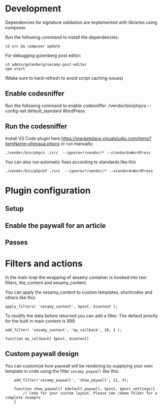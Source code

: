 # Development

Dependencies for signature validation are implemented with libraries using composer. 

Run the following command to install the dependencies:

    cd src && composer update


For debugging gutenberg post editor:

    cd admin/gutenberg/sesamy-post-editor
    npm start

(Make sure to hard-refresh to avoid script caching issues)

## Enable codesniffer

Run the following command to enable codesniffer
    ./vendor/bin/phpcs --config-set default_standard WordPress


## Run the codesniffer

Install VS Code plugin here https://marketplace.visualstudio.com/items?itemName=shevaua.phpcs or run manually:

    ./vendor/bin/phpcs ./src  --ignore=*/vendor/* --standard=WordPress

You can also run automatic fixes according to standards like this

    ./vendor/bin/phpcbf ./src  --ignore=*/vendor/* --standard=WordPress

# Plugin configuration

## Setup


## Enable the paywall for an article

## Passes


# Filters and actions

In the main loop the wrapping of sesamy container is hooked into two filters, the_content and sesamy_content.

You can apply the sesamy_content to custom templates, shortcodes and others like this:

    apply_filters( 'sesamy_content', $post, $content );

To modify the data before returned you can add a filter. The default priority for the built in main content is 999.

    add_filter( 'sesamy_content', 'my_callback', 10, 2 );

    function my_callback( $post, $content)


## Custom paywall design

You can customize how paywall will be rendering by supplying your own template in code using the filter `sesamy_paywall` like this:

        add_filter('sesamy_paywall', 'show_paywall', 11, 3);

        function show_paywall( $default_paywall, $post, $post_settings){
            // Code for your custom layout. Please see /demo folder for a complete example
        }

